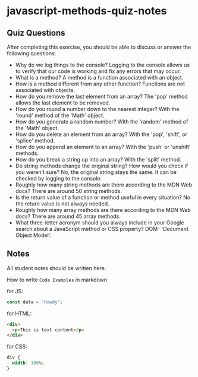 # javascript-methods-quiz-notes

## Quiz Questions

After completing this exercise, you should be able to discuss or answer the following questions:

- Why do we log things to the console?
  Logging to the console allows us to verify that our code is working and fix any errors that may occur.
- What is a method?
  A method is a function associated with an object.
- How is a method different from any other function?
  Functions are not associated with objects.
- How do you remove the last element from an array?
  The 'pop' method allows the last element to be removed.
- How do you round a number down to the nearest integer?
  With the 'round' method of the 'Math' object.
- How do you generate a random number?
  With the 'random' method of the 'Math' object.
- How do you delete an element from an array?
  With the 'pop', 'shift', or 'splice' method.
- How do you append an element to an array?
  With the 'push' or 'unshift' methods.
- How do you break a string up into an array?
  With the 'split' method.
- Do string methods change the original string? How would you check if you weren't sure?
  No, the original string stays the same. It can be checked by logging to the console.
- Roughly how many string methods are there according to the MDN Web docs?
  There are around 50 string methods.
- Is the return value of a function or method useful in every situation?
  No the return value is not always needed.
- Roughly how many array methods are there according to the MDN Web docs?
  There are around 45 array methods.
- What three-letter acronym should you always include in your Google search about a JavaScript method or CSS property?
  DOM- 'Document Object Model'.

## Notes

All student notes should be written here.

How to write `Code Examples` in markdown

for JS:

```javascript
const data = 'Howdy';
```

for HTML:

```html
<div>
  <p>This is text content</p>
</div>
```

for CSS:

```css
div {
  width: 100%;
}
```

